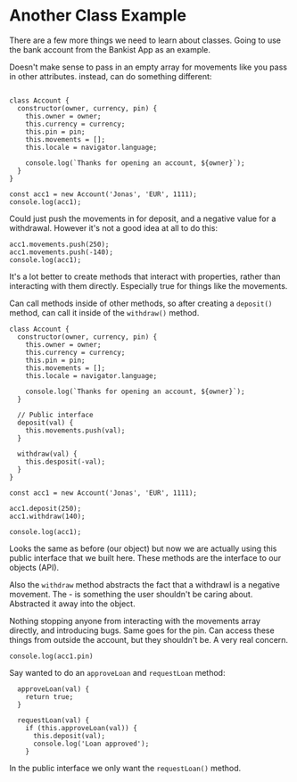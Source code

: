 # Another Class Example

There are a few more things we need to learn about classes. Going to use the bank account from the Bankist App as an example.

Doesn't make sense to pass in an empty array for movements like you pass in other attributes. instead, can do something different:

```

class Account {
  constructor(owner, currency, pin) {
    this.owner = owner;
    this.currency = currency;
    this.pin = pin;
    this.movements = [];
    this.locale = navigator.language;

    console.log(`Thanks for opening an account, ${owner}`);
  }
}

const acc1 = new Account('Jonas', 'EUR', 1111);
console.log(acc1);
```

Could just push the movements in for deposit, and a negative value for a withdrawal. However it's not a good idea at all to do this:

```
acc1.movements.push(250);
acc1.movements.push(-140);
console.log(acc1);
```

It's a lot better to create methods that interact with properties, rather than interacting with them directly. Especially true for things like the movements.

Can call methods inside of other methods, so after creating a `deposit()` method, can call it inside of the `withdraw()` method.

```
class Account {
  constructor(owner, currency, pin) {
    this.owner = owner;
    this.currency = currency;
    this.pin = pin;
    this.movements = [];
    this.locale = navigator.language;

    console.log(`Thanks for opening an account, ${owner}`);
  }

  // Public interface
  deposit(val) {
    this.movements.push(val);
  }

  withdraw(val) {
    this.desposit(-val);
  }
}

const acc1 = new Account('Jonas', 'EUR', 1111);

acc1.deposit(250);
acc1.withdraw(140);

console.log(acc1);
```

Looks the same as before (our object) but now we are actually using this public interface that we built here. These methods are the interface to our objects (API).

Also the `withdraw` method abstracts the fact that a withdrawl is a negative movement. The - is something the user shouldn't be caring about. Abstracted it away into the object.

Nothing stopping anyone from interacting with the movements array directly, and introducing bugs. Same goes for the pin. Can access these things from outside the account, but they shouldn't be. A very real concern.

```
console.log(acc1.pin)
```

Say wanted to do an `approveLoan` and `requestLoan` method:

```
  approveLoan(val) {
    return true;
  }

  requestLoan(val) {
    if (this.approveLoan(val)) {
      this.deposit(val);
      console.log('Loan approved');
    }
```

In the public interface we only want the `requestLoan()` method.
